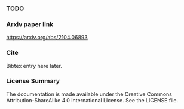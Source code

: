 ### TODO

### Arxiv paper link 
https://arxiv.org/abs/2104.06893

### Cite

Bibtex entry here later.


### License Summary

The documentation is made available under the Creative Commons Attribution-ShareAlike 4.0 International License. See the LICENSE file.
